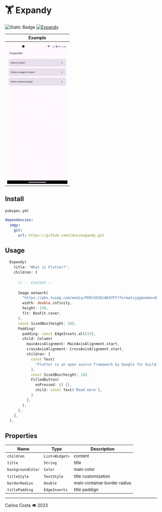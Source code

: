 # 🏋 Expandy

![Static Badge](https://img.shields.io/badge/Flutter_package-blue)
[![Expandy](https://github.com/C4co/expandy/actions/workflows/dart.yml/badge.svg)](https://github.com/C4co/expandy/actions/workflows/dart.yml)

| Example                                 |
| --------------------------------------- |
| <img src="./example.gif" width={350} /> |

## Install

`pubspec.yml`
```yml
dependencies:
  imgy:
    git:
      url: https://github.com/C4co/expandy.git
```

## Usage

```dart
  Expandy(
    title: "What is Flutter?",
    children: [

      // -- Content --

      Image.network(
        "https://pbs.twimg.com/media/FKNlhKZUcAEd7FY?format=jpg&name=4096x4096",
        width: double.infinity,
        height: 150,
        fit: BoxFit.cover,
      ),
      const SizedBox(height: 10),
      Padding(
        padding: const EdgeInsets.all(15),
        child: Column(
          mainAxisAlignment: MainAxisAlignment.start,
          crossAxisAlignment: CrossAxisAlignment.start,
          children: [
            const Text(
              "Flutter is an open source framework by Google for building beautiful, natively compiled, multi-platform applications from a single codebase.",
            ),
            const SizedBox(height: 10),
            FilledButton(
              onPressed: () {},
              child: const Text('Read more'),
            )
          ],
        ),
      ),
    ],
  ),

```

## Properties

| Name              | Type           | Description                  |
| ----------------- | -------------- | ---------------------------- |
| `children`        | `List<Widget>` | content                      |
| `title`           | `String`       | title                        |
| `backgroundColor` | `Color`        | main color                   |
| `titleStyle`      | `TextStyle`    | title customization          |
| `borderRadius`    | `Double`       | main container border radius |
| `titlePadding`    | `EdgeInserts`  | title paddign                |

---

Carlos Costa 👁 2023
